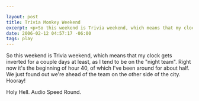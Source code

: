 ```yaml
--- 

layout: post
title: Trivia Monkey Weekend
excerpt: <p>So this weekend is Trivia weekend, which means that my clock gets inverted for a couple days at least, as I tend to be on the "night team".  Right now it's the beginning of hour 40, of which I've been around for about half.   We just found out we're ahead of the team on the other side of the city. Hooray! </p><p>Holy Hell. Audio Speed Round.</p>
date: 2006-02-12 04:57:17 -06:00
tags: play
---
```

So this weekend is Trivia weekend, which means that my clock gets inverted for a couple days at least, as I tend to be on the "night team".  Right now it's the beginning of hour 40, of which I've been around for about half.   We just found out we're ahead of the team on the other side of the city. Hooray!

Holy Hell. Audio Speed Round.
